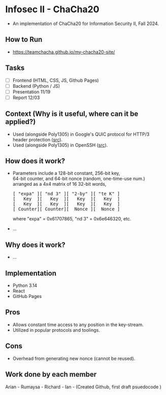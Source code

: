 # Infosec II - ChaCha20
- An implementation of ChaCha20 for Information Security II, Fall 2024.

## How to Run
- https://teamchacha.github.io/my-chacha20-site/

## Tasks
- [ ] Frontend (HTML, CSS, JS, Github Pages)
- [ ] Backend (Python / JS)
- [ ] Presentation 11/19
- [ ] Report 12/03

## Context (Why is it useful, where can it be applied?)
- Used (alongside Poly1305) in Google's QUIC protocol for HTTP/3 <br/>
  header protection ([src](https://datatracker.ietf.org/doc/html/rfc9001#section-5.4.4)).
- Used (alongside Poly1305) in OpenSSH 
  ([src](https://github.com/openssh/openssh-portable/blob/master/PROTOCOL.chacha20poly1305)).

## How does it work?
- Parameters include a 128-bit constant, 256-bit key, <br/>
  64-bit counter, and 64-bit nonce (random, one-time-use num.) <br/>
  arranged as a 4x4 matrix of 16 32-bit words,
  <pre>
  [ "expa" ][ "nd 3" ][ "2-by" ][ "te K" ]
  [   Key  ][   Key  ][   Key  ][   Key  ]
  [   Key  ][   Key  ][   Key  ][   Key  ]
  [ Counter][ Counter][  Nonce ][  Nonce ]
  </pre>
  where "expa" = 0x61707865, "nd 3" = 0x6e646320, etc.

- ...


## Why does it work?
- ...

## Implementation
- Python 3.14
- React
- GitHub Pages

## Pros
- Allows constant time access to any position in the key-stream.
- Utilized in popular protocols and toolings.

## Cons
- Overhead from generating new nonce (cannot be reused).

## Work done by each member
Arian - 
Rumaysa - 
Richard - 
Ian - (Created Github, first draft psuedocode )
